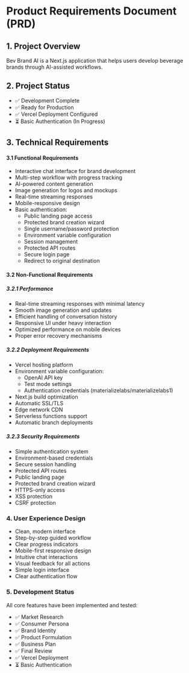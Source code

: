 # Product Requirements Document (PRD)

## 1. Project Overview
Bev Brand AI is a Next.js application that helps users develop beverage brands through AI-assisted workflows.

## 2. Project Status
- ✅ Development Complete
- ✅ Ready for Production
- ✅ Vercel Deployment Configured
- ⏳ Basic Authentication (In Progress)

## 3. Technical Requirements

#### 3.1 Functional Requirements
- Interactive chat interface for brand development
- Multi-step workflow with progress tracking
- AI-powered content generation
- Image generation for logos and mockups
- Real-time streaming responses
- Mobile-responsive design
- Basic authentication:
  * Public landing page access
  * Protected brand creation wizard
  * Single username/password protection
  * Environment variable configuration
  * Session management
  * Protected API routes
  * Secure login page
  * Redirect to original destination

#### 3.2 Non-Functional Requirements

##### 3.2.1 Performance
- Real-time streaming responses with minimal latency
- Smooth image generation and updates
- Efficient handling of conversation history
- Responsive UI under heavy interaction
- Optimized performance on mobile devices
- Proper error recovery mechanisms

##### 3.2.2 Deployment Requirements
- Vercel hosting platform
- Environment variable configuration:
  * OpenAI API key
  * Test mode settings
  * Authentication credentials (materializelabs/materializelabs1)
- Next.js build optimization
- Automatic SSL/TLS
- Edge network CDN
- Serverless functions support
- Automatic branch deployments

##### 3.2.3 Security Requirements
- Simple authentication system
- Environment-based credentials
- Secure session handling
- Protected API routes
- Public landing page
- Protected brand creation wizard
- HTTPS-only access
- XSS protection
- CSRF protection

### 4. User Experience Design
- Clean, modern interface
- Step-by-step guided workflow
- Clear progress indicators
- Mobile-first responsive design
- Intuitive chat interactions
- Visual feedback for all actions
- Simple login interface
- Clear authentication flow

### 5. Development Status
All core features have been implemented and tested:
- ✅ Market Research
- ✅ Consumer Persona
- ✅ Brand Identity
- ✅ Product Formulation
- ✅ Business Plan
- ✅ Final Review
- ✅ Vercel Deployment
- ⏳ Basic Authentication
